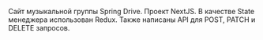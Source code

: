 Сайт музыкальной группы Spring Drive. Проект NextJS.
В качестве State менеджера использован Redux.
Также написаны API для POST, PATCH и DELETE запросов.
